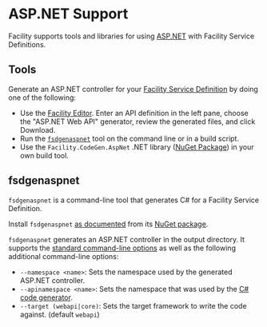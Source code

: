 # ASP.NET Support

Facility supports tools and libraries for using [ASP.NET](https://www.asp.net/) with Facility Service Definitions.

## Tools

Generate an ASP.NET controller for your [Facility Service Definition](/define/fsd) by doing one of the following:

* Use the [Facility Editor](/editor). Enter an API definition in the left pane, choose the "ASP.NET Web API" generator, review the generated files, and click Download.
* Run the [`fsdgenaspnet`](#fsdgenaspnet) tool on the command line or in a build script.
* Use the `Facility.CodeGen.AspNet` .NET library ([NuGet Package](https://www.nuget.org/packages/Facility.CodeGen.AspNet)) in your own build tool.

## fsdgenaspnet

`fsdgenaspnet` is a command-line tool that generates C# for a Facility Service Definition.

Install `fsdgenaspnet` [as documented](/generate/tools#installation) from its [NuGet package](https://www.nuget.org/packages/fsdgenaspnet/).

`fsdgenaspnet` generates an ASP.NET controller in the output directory. It supports the [standard command-line options](/generate/tools#options) as well as the following additional command-line options:

* `--namespace <name>`: Sets the namespace used by the generated ASP.NET controller.
* `--apinamespace <name>`: Sets the namespace that was used by the [C# code generator](./csharp).
* `--target (webapi|core)`: Sets the target framework to write the code against. (default `webapi`)
